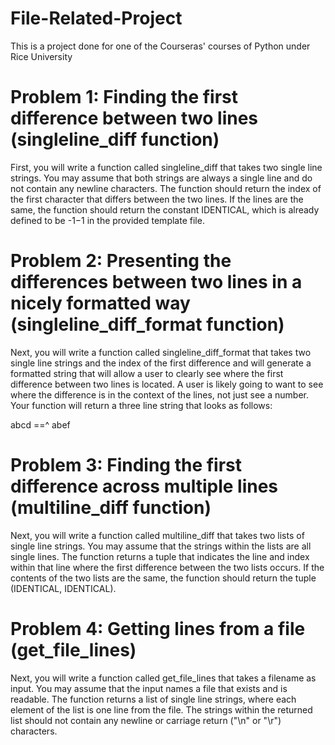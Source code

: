 # File-Related-Project
This is a project done for one of the Courseras' courses of Python under Rice University

# Problem 1: Finding the first difference between two lines (singleline_diff function)
First, you will write a function called singleline_diff that takes two single line strings. You may assume that both strings are always a single line and do not contain any newline characters. The function should return the index of the first character that differs between the two lines.  If the lines are the same, the function should return the constant IDENTICAL, which is already defined to be -1−1 in the provided template file.

# Problem 2: Presenting the differences between two lines in a nicely formatted way (singleline_diff_format function)
Next, you will write a function called singleline_diff_format that takes two single line strings and the index of the first difference and will generate a formatted string that will allow a user to clearly see where the first difference between two lines is located. A user is likely going to want to see where the difference is in the context of the lines, not just see a number. Your function will return a three line string that looks as follows:

abcd
==^
abef

# Problem 3: Finding the first difference across multiple lines (multiline_diff function)
Next, you will write a function called multiline_diff that takes two lists of single line strings. You may assume that the strings within the lists are all single lines. The function returns a tuple that indicates the line and index within that line where the first difference between the two lists occurs.  If the contents of the two lists are the same, the function should return the tuple (IDENTICAL, IDENTICAL).

# Problem 4: Getting lines from a file (get_file_lines)
Next, you will write a function called get_file_lines that takes a filename as input. You may assume that the input names a file that exists and is readable. The function returns a list of single line strings, where each element of the list is one line from the file. The strings within the returned list should not contain any newline or carriage return ("\n" or "\r") characters.
